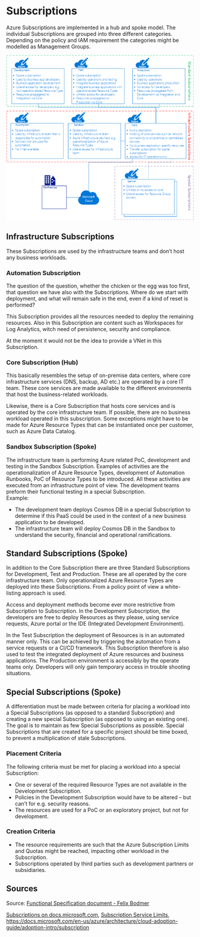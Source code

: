 # Subscriptions
Azure Subscriptions are implemented in a hub and spoke model. The individual Subscriptions are grouped into three different categories. Depending on the policy and IAM requirement the categories might be modelled as Management Groups.

![Subscription Model](..//media/SubscriptionModel.png) 

## Infrastructure Subscriptions
These Subscriptions are used by the infrastructure teams and don’t host any business workloads.

### Automation Subscription
The question of the question, whether the chicken or the egg was too first, that question we have also with the Subscriptions. Where do we start with deployment, and what will remain safe in the end, even if a kind of reset is performed?

This Subscription provides all the resources needed to deploy the remaining resources. Also in this Subscription are content such as Workspaces for Log Analytics, witch need of persistence, security and compliance.

At the moment it would not be the idea to provide a VNet in this Subscription.

### Core Subscription (Hub)
This basically resembles the setup of on-premise data centers, where core infrastructure services (DNS, backup, AD etc.) are operated by a core IT team. These core services are made available to the different environments that host the business-related workloads. 

Likewise, there is a Core Subscription that hosts core services and is operated by the core infrastructure team. If possible, there are no business workload operated in this subscription. Some exceptions might have to be made for Azure Resource Types that can be instantiated once per customer, such as Azure Data Catalog.


### Sandbox Subscription (Spoke)
The infrastructure team is performing Azure related PoC, development and testing in the Sandbox Subscription. Examples of activities are the operationalization of Azure Resource Types, development of Automation Runbooks, PoC of Resource Types to be introduced. All these activities are executed from an infrastructure point of view. The development teams preform their functional testing in a special Subscription.\
Example:
- The development team deploys Cosmos DB in a special Subscription to determine if this PaaS could be used in the context of a new business application to be developed. 
- The infrastructure team will deploy Cosmos DB in the Sandbox to understand the security, financial and operational ramifications. 

## Standard Subscriptions (Spoke)
In addition to the Core Subscription there are three Standard Subscriptions for Development, Test and Production. These are all operated by the core infrastructure team. Only operationalized Azure Resource Types are deployed into these Subscriptions. From a policy point of view a white-listing approach is used. 

Access and deployment methods become ever more restrictive from Subscription to Subscription. In the Development Subscription, the developers are free to deploy Resources as they please, using service requests, Azure portal or the IDE (Integrated Development Environment). 

In the Test Subscription the deployment of Resources is in an automated manner only. This can be achieved by triggering the automation from a service requests or a CI/CD framework. This Subscription therefore is also used to test the integrated deployment of Azure resources and business applications.
The Production environment is accessibly by the operate teams only. Developers will only gain temporary access in trouble shooting situations. 

## Special Subscriptions (Spoke)
A differentiation must be made between criteria for placing a workload into a Special Subscriptions (as opposed to a standard Subscription) and creating a new special Subscription (as opposed to using an existing one).
The goal is to maintain as few Special Subscriptions as possible. Special Subscriptions that are created for a specific project should be time boxed, to prevent a multiplication of stale Subscriptions. 
### Placement Criteria
The following criteria must be met for placing a workload into a special Subscription:
- One or several of the required Resource Types are not available in the Development Subscription.
- Policies in the Development Subscription would have to be altered – but can’t for e.g. security reasons. 
- The resources are used for a PoC or an exploratory project, but not for development.
 
### Creation Criteria
- The resource requirements are such that the Azure Subscription Limits and Quotas might be reached, impacting other workload in the Subscription.
- Subscriptions operated by third parties such as development partners or subsidiaries.

## Sources

Source: [Functional Specification document - Felix Bodmer](https://dev.azure.com/felixbodmername/Azure/_wiki/wikis/Azure.wiki)

[Subscriptions on docs.microsoft.com](https://docs.microsoft.com/en-us/azure/azure-resource-manager/resource-manager-subscription-governance),
[Subscription Service Limits](https://docs.microsoft.com/en-us/azure/azure-subscription-service-limits), 
<https://docs.microsoft.com/en-us/azure/architecture/cloud-adoption-guide/adoption-intro/subscription>

